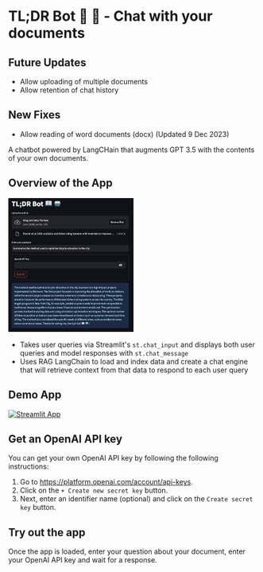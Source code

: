 # TL;DR Bot 📖 🤖 - Chat with your documents

## Future Updates

- Allow uploading of multiple documents
- Allow retention of chat history

## New Fixes
- Allow reading of word documents (docx) (Updated 9 Dec 2023)
  
A chatbot powered by LangCHain that augments GPT 3.5 with the contents of your own documents.

## Overview of the App

<img src="ss_capture.png" width="50%">

- Takes user queries via Streamlit's `st.chat_input` and displays both user queries and model responses with `st.chat_message`
- Uses RAG LangChain to load and index data and create a chat engine that will retrieve context from that data to respond to each user query

## Demo App

[![Streamlit App](https://static.streamlit.io/badges/streamlit_badge_black_white.svg)](https://llm-for-good-aghutwvnl6suwgsz683vst.streamlit.app/)

## Get an OpenAI API key

You can get your own OpenAI API key by following the following instructions:
1. Go to https://platform.openai.com/account/api-keys.
2. Click on the `+ Create new secret key` button.
3. Next, enter an identifier name (optional) and click on the `Create secret key` button.

## Try out the app

Once the app is loaded, enter your question about your document, enter your OpenAI API key and wait for a response.
